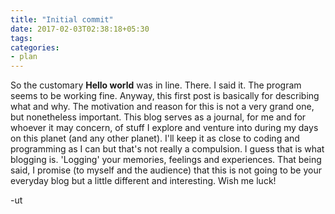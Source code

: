 ```yaml
---
title: "Initial commit"
date: 2017-02-03T02:38:18+05:30
tags:
categories:
- plan
---
```


So the customary **Hello world** was in line. There. I said it. The program
seems to be working fine. Anyway, this first post is basically for describing
what and why. The motivation and reason for this is not a very grand one, but
nonetheless important. This blog serves as a journal, for me and for whoever it
may concern, of stuff I explore and venture into during my days on this planet
(and any other planet). I'll keep it as close to coding and programming as I
can but that's not really a compulsion. I guess that is what blogging is.
'Logging' your memories, feelings and experiences. That being said, I promise
(to myself and the audience) that this is not going to be your everyday blog
but a little different and interesting. Wish me luck!

-ut

